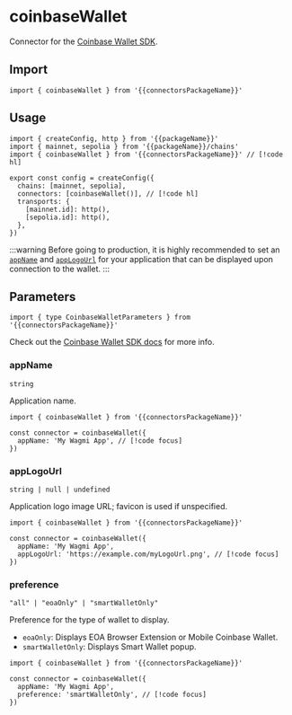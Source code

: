 <!-- <script setup>
const packageName = 'wagmi'
const connectorsPackageName = 'wagmi/connectors'
</script> -->

# coinbaseWallet

Connector for the [Coinbase Wallet SDK](https://github.com/coinbase/coinbase-wallet-sdk).

## Import

```ts-vue
import { coinbaseWallet } from '{{connectorsPackageName}}'
```

## Usage

```ts-vue
import { createConfig, http } from '{{packageName}}'
import { mainnet, sepolia } from '{{packageName}}/chains'
import { coinbaseWallet } from '{{connectorsPackageName}}' // [!code hl]

export const config = createConfig({
  chains: [mainnet, sepolia],
  connectors: [coinbaseWallet()], // [!code hl]
  transports: {
    [mainnet.id]: http(),
    [sepolia.id]: http(),
  },
})
```

:::warning
Before going to production, it is highly recommended to set an [`appName`](#appname) and [`appLogoUrl`](#applogourl) for your application that can be displayed upon connection to the wallet.
:::

## Parameters

```ts-vue
import { type CoinbaseWalletParameters } from '{{connectorsPackageName}}'
```

Check out the [Coinbase Wallet SDK docs](https://github.com/coinbase/coinbase-wallet-sdk) for more info.

### appName

`string`

Application name.

```ts-vue
import { coinbaseWallet } from '{{connectorsPackageName}}'

const connector = coinbaseWallet({
  appName: 'My Wagmi App', // [!code focus]
})
```

### appLogoUrl

`string | null | undefined`

Application logo image URL; favicon is used if unspecified.

```ts-vue
import { coinbaseWallet } from '{{connectorsPackageName}}'

const connector = coinbaseWallet({
  appName: 'My Wagmi App',
  appLogoUrl: 'https://example.com/myLogoUrl.png', // [!code focus]
})
```

### preference

`"all" | "eoaOnly" | "smartWalletOnly"`

Preference for the type of wallet to display.

- `eoaOnly`: Displays EOA Browser Extension or Mobile Coinbase Wallet.
- `smartWalletOnly`: Displays Smart Wallet popup.

```ts-vue
import { coinbaseWallet } from '{{connectorsPackageName}}'

const connector = coinbaseWallet({
  appName: 'My Wagmi App',
  preference: 'smartWalletOnly', // [!code focus]
})
```